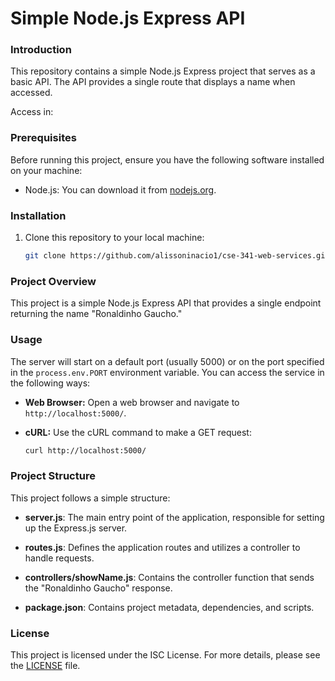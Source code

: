 # Simple Node.js Express API

### Introduction

This repository contains a simple Node.js Express project that serves as a basic API. The API provides a single route that displays a name when accessed.

Access in:

### Prerequisites

Before running this project, ensure you have the following software installed on your machine:

- Node.js: You can download it from [nodejs.org](https://nodejs.org/).

### Installation

1. Clone this repository to your local machine:

   ```bash
   git clone https://github.com/alissoninacio1/cse-341-web-services.git

### Project Overview

This project is a simple Node.js Express API that provides a single endpoint returning the name "Ronaldinho Gaucho."

### Usage

The server will start on a default port (usually 5000) or on the port specified in the `process.env.PORT` environment variable. You can access the service in the following ways:

- **Web Browser:** Open a web browser and navigate to `http://localhost:5000/`.

- **cURL:** Use the cURL command to make a GET request:
  
  ```bash
  curl http://localhost:5000/

### Project Structure

This project follows a simple structure:

- **server.js**: The main entry point of the application, responsible for setting up the Express.js server.

- **routes.js**: Defines the application routes and utilizes a controller to handle requests.

- **controllers/showName.js**: Contains the controller function that sends the "Ronaldinho Gaucho" response.

- **package.json**: Contains project metadata, dependencies, and scripts.

### License

This project is licensed under the ISC License. For more details, please see the [LICENSE](LICENSE) file.
